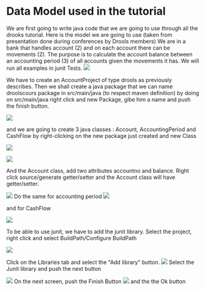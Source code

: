 # Data Model used in the tutorial
We are first going to write java code that we are going to use through all the drooks tutorial.
Here is the model we are going to use (taken from presentation done during conferences by Drools members)
We are in a bank that handles account (2) and on each account there can be movements (2). The purpose is to calculate the account balance between an accounting period (3) of all accounts given the movements it has.
We will run all examples in junit Tests.
![](drools/dataModel_fig1.jpeg)

We have to create an AccountProject of type drools as previously describes.
Then we shall create a java package that we can name droolscours package in src/main/java (to respect maven definition) by doing on src/main/java right click and new Package, gibe him a name and push the finish button.


![](drools/dataModel_fig2.jpeg)


and we are going to create 3 java classes : Account, AccountingPeriod and CashFlow by right-clicking on the new package just created and new Class

![](drools/dataModel_fig3.jpeg)


![](drools/dataModel_fig4.png)

And the Account class, add two attributes accountno and balance.
Right click source/generate getter/setter and the Account class will have getter/setter.

![](drools/dataModel_fig5.png)
Do the same for accounting period 
![](drools/dataModel_fig6.png)


and for CashFlow

![](drools/dataModel_fig7.png)

To be able to use junit, we have to add the junit library.
Select the project, right click and select BuildPath/Configure BuildPath

![](drools/dataModel_fig8.png)


Click on the Libraries tab and select the "Add library" button.
![](drools/dataModel_fig9.png)
Select the Junit library and push the next button


![](drools/dataModel_fig10.png)
On the next screen, push the Finish Button
![](drools/dataModel_fig11.png)
and the the Ok button
